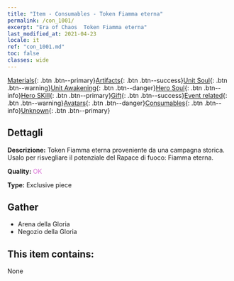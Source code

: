 ```yaml
---
title: "Item - Consumables - Token Fiamma eterna"
permalink: /con_1001/
excerpt: "Era of Chaos  Token Fiamma eterna"
last_modified_at: 2021-04-23
locale: it
ref: "con_1001.md"
toc: false
classes: wide
---
```

 [Materials](/ItemsIT/){: .btn .btn--primary}[Artifacts](/ItemsIT/Artifacts/){: .btn .btn--success}[Unit Soul](/ItemsIT/UnitSoul/){: .btn .btn--warning}[Unit Awakening](/ItemsIT/UnitAwakening/){: .btn .btn--danger}[Hero Soul](/ItemsIT/HeroSoul/){: .btn .btn--info}[Hero SKill](/ItemsIT/HeroSkill/){: .btn .btn--primary}[Gift](/ItemsIT/Gift/){: .btn .btn--success}[Event related](/ItemsIT/Events/){: .btn .btn--warning}[Avatars](/ItemsIT/Avatars/){: .btn .btn--danger}[Consumables](/ItemsIT/Consumables/){: .btn .btn--info}[Unknown](/ItemsIT/Unknown/){: .btn .btn--primary}

## Dettagli
 **Descrizione:** Token Fiamma eterna proveniente da una campagna storica. Usalo per risvegliare il potenziale del Rapace di fuoco: Fiamma eterna.

 **Quality:** <span style="color: #DA70D6">OK</span>

 **Type:** Exclusive piece

## Gather

*    Arena della Gloria 
*    Negozio della Gloria 

## This item contains:

  None

